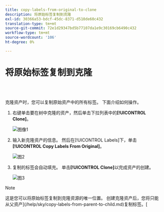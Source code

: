 ```yaml
---
title: copy-labels-from-original-to-clone
description: 将原始标签复制到克隆
exl-id: 30366a53-bdcf-45dc-8371-d510de60c432
translation-type: tm+mt
source-git-commit: 72e1d29347bd5b77107da1e9c30169cb6490c432
workflow-type: tm+mt
source-wordcount: '106'
ht-degree: 0%

---
```


# 将原始标签复制到克隆

<br> 

克隆资产时，您可以复制原始资产中的所有标签。 下面介绍如何操作。

1. 右键单击要在树中克隆的资产，然后单击下拉列表中的&#x200B;**[!UICONTROL Clone]**。

   ![图像1](/help/sky/assets/labels/copy-labels-from-original-to-clone/copy-labels-from-original-to-clone-1.jpg)

1. 输入新克隆资产的信息。 然后在[!UICONTROL Labels]下，单击&#x200B;**[!UICONTROL Copy Labels From Original]**。

   ![图2](/help/sky/assets/labels/copy-labels-from-original-to-clone/copy-labels-from-original-to-clone-2.jpg)

1. 复制的标签会自动填充。 单击&#x200B;**[!UICONTROL Clone]**&#x200B;以完成资产的创建。

   ![图3](/help/sky/assets/labels/copy-labels-from-original-to-clone/copy-labels-from-original-to-clone-3.jpg)

>[!NOTE]
>
>这是您可以将原始标签复制到克隆资源的唯一位置。 创建克隆资产后，您将只能从父资产](/help/sky/copy-labels-from-parent-to-child.md)复制标签。[

